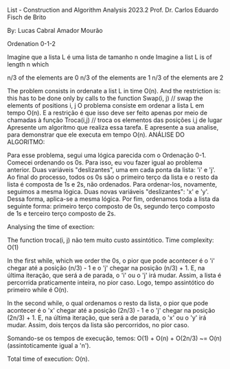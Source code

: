 List - Construction and Algorithm Analysis 2023.2 Prof. Dr. Carlos Eduardo Fisch de Brito

By: Lucas Cabral Amador Mourão

Ordenation 0-1-2

Imagine que a lista L é uma lista de tamanho n onde
Imagine a list L is of length n which

n/3 of the elements are 0
n/3 of the elements are 1
n/3 of the elements are 2

The problem consists in ordenate a list L in time O(n). And the restriction is: this has to be done only by calls to the function Swap(i, j) // swap the elements of positions i, j 
O problema consiste em ordenar a lista L em tempo O(n). E a restrição é que isso deve ser feito apenas por meio de chamadas à função Troca(i,j) // troca os elementos das posições i,j de lugar 
Apresente um algoritmo que realiza essa tarefa. E apresente a sua analise, para demonstrar que ele executa em tempo O(n).
ANÁLISE DO ALGORITMO:

Para esse problema, segui uma lógica parecida com o Ordenação 0-1. Comecei ordenando os 0s. Para isso, eu vou fazer igual ao problema anterior. Duas variáveis "deslizantes", uma em cada ponta da lista: 'i' e 'j'. Ao final do processo, todos os 0s são o primeiro terço da lista e o resto da lista é composta de 1s e 2s, não ordenados. Para ordenar-los, novamente, seguimos a mesma lógica. Duas novas variáveis "deslizantes": 'x' e 'y'. Dessa forma, aplica-se a mesma lógica. Por fim, ordenamos toda a lista da seguinte forma: primeiro terço composto de 0s, segundo terço composto de 1s e terceiro terço composto de 2s.

Analysing the time of exection:

The function troca(i, j) não tem muito custo assintótico. Time complexity: O(1)

In the first while, which we order the 0s, o pior que pode acontecer é o 'i' chegar até a posição (n/3) - 1 e o 'j' chegar na posição (n/3) + 1. E, na última iteração, que será a de parada, o 'i' ou o 'j' irá mudar. Assim, a lista é percorrida praticamente inteira, no pior caso. Logo, tempo assintótico do primeiro while é O(n).

In the second while, o qual ordenamos o resto da lista, o pior que pode acontecer é o 'x' chegar até a posição (2n/3) - 1 e o 'j' chegar na posição (2n/3) + 1. E, na última iteração, que será a de parada, o 'x' ou o 'y' irá mudar. Assim, dois terços da lista são percorridos, no pior caso.

Somando-se os tempos de execução, temos: O(1) + O(n) + O(2n/3) ~= O(n) (assintoticamente igual a 'n').

Total time of execution: O(n).
